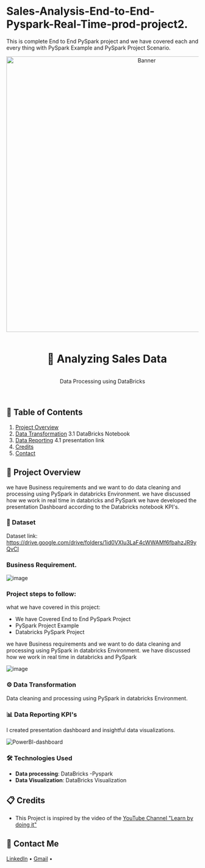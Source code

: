 # Sales-Analysis-End-to-End-Pyspark-Real-Time-prod-project2.
This is complete End to End PySpark project and we have covered each and every thing with PySpark Example and PySpark Project Scenario.
<div align="center">
  <a href="#">
    <img src="https://github.com/zBalachandar/Pizza-Sales-Data-Analytics---End-to-End-Azure-Data-Engineering-Production-level-project1/blob/main/Assets/Power%20BI%20report%20IMG.png" alt="Banner" width="720">
  </a>

  <div id="user-content-toc">
    <ul>
      <summary><h1 style="display: inline-block;">🔧 Analyzing Sales Data </h1></summary>
    </ul>
  </div>
  
  <p>Data Processing using DataBricks</p>
</div>
<br>

## 📝 Table of Contents
1. [Project Overview](#introduction)
  3. [Data Transformation](#data-transformation)
  3.1 DataBricks Notebook
  4. [Data Reporting](#data-reporting)
     4.1 presentation link
6. [Credits](#credits)
7. [Contact](#contact)

<a name="introduction"></a>
## 🔬 Project Overview

we have Business requirements and we want to do data cleaning and processing using PySpark in databricks Environment.
we have discussed how we work in real time in databricks and PySpark 
we have developed the presentation Dashboard according to the Databricks notebook KPI's. 


### 💾 Dataset
Dataset link: https://drive.google.com/drive/folders/1id0VXIu3LaF4cWWAMf6fbahzJR9yQvCI
### Business Requirement.
![image](https://github.com/zBalachandar/Sales-Analysis-End-to-End-Pyspark-Real-Time-prod-project2./blob/01b38e806b101e00ece9f05c324fbdb40c388c78/ASSETS/Business%20Requirements.jpg)

### Project steps to follow: 
what we have covered in this project:

- We have Covered End to End PySpark Project 
- PySpark Project Example
- Databricks PySpark Project 

we have Business requirements and we want to do data cleaning and processing using PySpark in databricks Environment.
we have discussed how we work in real time in databricks and PySpark 


![image](https://github.com/zBalachandar/Pizza-Sales-Data-Analytics---End-to-End-Azure-Data-Engineering-Production-level-project1/blob/fc1248ff92a79364c7dad272c407c60942d252ae/Assets/Steps.jpg)




<a name="data-transformation"></a>
### ⚙️ Data Transformation
 Data cleaning and processing using PySpark in databricks Environment.

<a name="data-reporting"></a>
### 📊 Data Reporting KPI's
I created presentation dashboard and insightful data visualizations.

![PowerBI-dashboard](https://github.com/zBalachandar/Pizza-Sales-Data-Analytics---End-to-End-Azure-Data-Engineering-Production-level-project1/blob/e654d77b8eba8d60bc63aadd49832b0eefb9b910/Assets/Power%20BI%20report%20img%20Report%20with%20features.png)

### 🛠️ Technologies Used

- **Data processing**: DataBricks -Pyspark
- **Data Visualization**: DataBricks Visualization

<a name="credits"></a>
## 📋 Credits

- This Project is inspired by the video of the [YouTube Channel "Learn by doing it"](https://www.youtube.com/watch?v=pMqnvXgPKlI&list=PLOlK8ytA0MghGmAAT8W2u7VYmICdzeU5t&index=1&t=96s)  

<a name="contact"></a>
## 📨 Contact Me

[LinkedIn](https://www.linkedin.com/in/balachandars2022/) •
[Gmail](balachandar2014elu@gmail.com)  •
